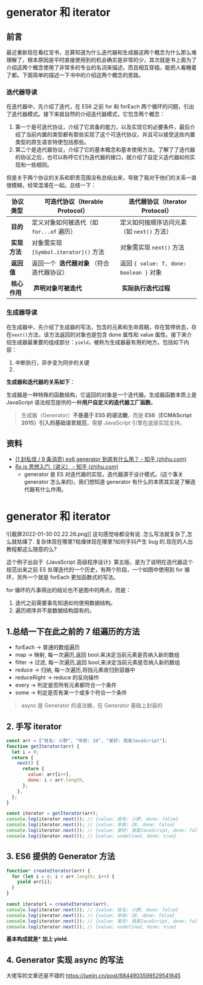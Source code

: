 # generator 和 iterator

## 前言

最近重新现在看红宝书，总算知道为什么迭代器和生成器这两个概念为什么那么难理解了，根本原因是平时直接使用到的机会确实是非常的少，其次就是书上面为了介绍这两个概念使用了非常多的专业的名词来描述，而且相互穿插，能把人看睡着了都。下面简单的描述一下书中的介绍这两个概念的思路。

### 迭代器导读

在迭代器中，先介绍了迭代，在 ES6 之前 for 和 forEach 两个循环的问题，引出了迭代器模式。接下来就自然的介绍迭代器模式，它包含两个概念：

1. 第一个是可迭代协议，介绍了它具备的能力，以及实现它的必要条件，最后介绍了当前内置的类型都有那些实现了这个可迭代协议，并且可以接受这些内置类型的原生语言特使包括那些。
2. 第二个是迭代器协议，介绍了它的基本概念和基本使用方法。了解了了迭代器的协议之后，也可以称呼它们为迭代器的接口，就介绍了自定义迭代器如何实现和一些细则。

但是关于两个协议的关系和职责范围没有总结出来，导致了我对于他们的关系一直很模糊，经常混淆在一起。总结一下：

| **协议类型 ​**​    | ​**​ 可迭代协议（Iterable Protocol）​**​        | ​**​ 迭代器协议（Iterator Protocol）​**​   |
| ------------------ | ----------------------------------------------- | ------------------------------------------ |
| ​**​ 目的 ​**​     | 定义对象如何被迭代（如 `for...of` 遍历）        | 定义如何按顺序访问元素（如 `next()` 方法） |
| ​**​ 实现方法 ​**​ | 对象需实现 `[Symbol.iterator]()` 方法           | 对象需实现 `next()` 方法                   |
| ​**​ 返回值 ​**​   | 返回一个 ​**​ 迭代器对象 ​**​（符合迭代器协议） | 返回 `{ value: T, done: boolean }` 对象    |
| ​**​ 核心作用 ​**​ | ​**​ 声明对象可被迭代 ​**​                      | ​**​ 实际执行迭代过程 ​**​                 |

### 生成器导读

在生成器中，先介绍了生成器的写法，包含的元素和生命周期，存在暂停状态，存在`next()`方法，该方法返回的对象也是包含 done 属性和 value 属性。接下来介绍生成器最重要的组成部分：`yield`，被称为生成器最有用的地方。包括如下内容：

1. 中断执行，异步变为同步的关键
2.

**生成器和迭代器的关系如下**：

生成器是一种特殊的函数结构，它返回的对象是一个迭代器。生成器函数本质上是 JavaScript 语法规范提供的一种**用户自定义的迭代器工厂函数**。

> 生成器（Generator）**不是基于 ES5 的语法糖**，而是 **ES6（ECMAScript 2015）引入的基础语言规范**，需要 JavaScript 引擎在底层实现支持。

## 资料

- [(1 封私信 / 9 条消息) es6 generator 到底有什么用？ - 知乎 (zhihu.com)](https://www.zhihu.com/question/55810122/answer/1988210728)
- [Rx.js 思想入门（讲义） - 知乎 (zhihu.com)](https://zhuanlan.zhihu.com/p/34481617)
  - generator 是 ES 对迭代器的实现，迭代器源于设计模式。(这个事关 generator 怎么来的)，我们想知道 generator 有什么的本质其实是了解迭代器有什么作用。

# generator 和 iterator

![[截屏2022-01-30 02.22.26.png]]
这句感觉啥都没有说. 怎么写法就复杂了,怎么就枯燥了. 复杂体现在哪里?枯燥体现在哪里?如何手抖产生 bug 的.现在的人出教程都这么随意的么?

这个例子出自于《JavaScript 高级程序设计》第五版，是为了说明在迭代器这个规范出来之前 ES 处理迭代的一个历史，有两个阶段，一个如图中使用到 for 循环，另外一个就是 forEach 更加函数式的写法。

for 循环的凡事得出的结论也不是图中的两点，而是：

1. 迭代之前需要事先知道如何使用数据结构。
2. 遍历顺序并不是数据结构固有的。

## 1.总结一下在此之前的 7 组遍历的方法

- forEach -> 普通的数组遍历
- map -> 映射, 每一次遍历,返回 bool.来决定当前元素是否纳入新的数组
- filter -> 过滤, 每一次遍历,返回 bool,来决定当前元素是否纳入新的数组
- reduce -> 归纳, 每一次遍历,将挡元素收归到容器中
- reduceRight -> reduce 的反向操作
- every -> 判定是否所有元素都符合一个条件
- some -> 判定是否有某一个或多个符合一个条件

> async 是 Generator 的语法糖，在 Generator 基础上封装的

## 2. 手写 iterator

```js
const arr = ["姓名: 小野", "年龄: 28", "爱好: 我爱JavaScript"];
function getIterator(arr) {
  let i = 0;
  return {
    next() {
      return {
        value: arr[i++],
        done: i > arr.length,
      };
    },
  };
}

const iterator = getIterator(arr);
console.log(iterator.next()); // {value: 姓名: 小野, done: false}
console.log(iterator.next()); // {value: 年龄: 28, done: false}
console.log(iterator.next()); // {value: 爱好: 我爱JavaScript, done: false}
console.log(iterator.next()); // {value: undefined, done: true}
```

## 3. ES6 提供的 Generator 方法

```js
function* createIterator(arr) {
  for (let i = 0; i < arr.length; i++) {
    yield arr[i];
  }
}

const iterator1 = createIterator(arr);
console.log(iterator.next()); // {value: 姓名: 小野, done: false}
console.log(iterator.next()); // {value: 年龄: 28, done: false}
console.log(iterator.next()); // {value: 爱好: 我爱JavaScript, done: false}
console.log(iterator.next()); // {value: undefined, done: true}
```

**基本构成就是\* 加上 yield.**

## 4. Generator 实现 async 的写法

大佬写的文章还是不错的 https://juejin.cn/post/6844903599529541645
